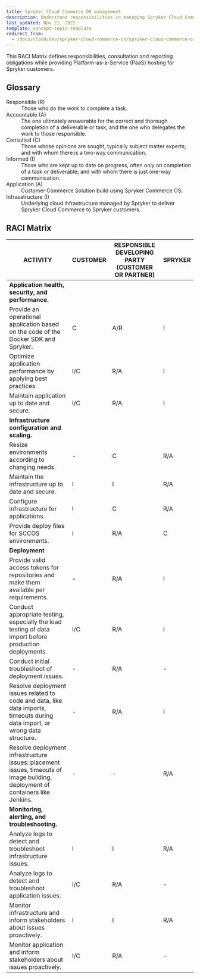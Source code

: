 ```yaml
---
title: Spryker Cloud Commerce OS management
description: Understand responsibilities in managing Spryker Cloud Commerce OS, defining who is accountable, responsible, consulted, and informed for cloud environment tasks.
last_updated: Nov 21, 2022
template: concept-topic-template
redirect_from:
  - /docs/cloud/dev/spryker-cloud-commerce-os/spryker-cloud-commerce-os-management.html
---
```


This RACI Matrix defines responsibilities, consultation and reporting obligations while providing Platform-as-a-Service (PaaS) hosting for Spryker customers.

<div class="bg-section">
<h2> Glossary</h2>
<dl>
<dt>Responsible (R)</dt>
<dd>Those who do the work to complete a task.</dd>

<dt>Accountable (A)</dt>
<dd>The one ultimately answerable for the correct and thorough completion of a deliverable or task, and the one who delegates the work to those responsible.</dd>

<dt>Consulted (C)</dt>
<dd>Those whose opinions are sought, typically subject matter experts; and with whom there is a  two-way communication.</dd>

<dt>Informed (I)</dt>
<dd>Those who are kept up to date on progress, often only on completion of a task or deliverable; and with whom there is just one-way communication.</dd>

<dt>Application (A)</dt>
<dd>Customer Commerce Solution build using Spryker Commerce OS.</dd>

<dt>Infrasatructure (I)</dt>
<dd>Underlying cloud infrastructure managed by Spryker to deliver Spryker Cloud Commerce to Spryker customers.</dd>

</dl>
</div>

## RACI Matrix

| ACTIVITY | CUSTOMER | RESPONSIBLE DEVELOPING PARTY (CUSTOMER OR PARTNER) | SPRYKER |
| --- | ---| --- | --- |
| <b>Application health, security, and performance. </b>|
| Provide an operational application based on the code of the Docker SDK and Spryker. | C | A/R | I |
| Optimize application performance by applying best practices. | I/C | R/A | I |
| Maintain application up to date and secure. | I/C | R/A | I |
| <b>Infrastructure configuration and scaling.	</b> |
| Resize environments according to changing needs. | - | C | R/A |
| Maintain the infrastructure up to date and secure. | I | I | R/A |
| Configure infrastructure for applications. | I | C | R/A |
| Provide deploy files for SCCOS environments. | I | R/A | C |
| <b> Deployment </b> |
| Provide valid access tokens for repositories and make them available per requirements. | - | R/A | I |
| Conduct appropriate testing, especially the load testing of data import  before production deployments. | I/C | R/A | I |
| Conduct initial troubleshoot of deployment issues. | - | R/A | - |
| Resolve deployment issues related to code and data, like data imports, timeouts during data import,  or wrong data structure. | - | R/A | I |
| Resolve deployment infrastructure issues: placement issues, timeouts of image building, deployment of containers like Jenkins. | - | - | R/A |
| <b> Monitoring, alerting, and troubleshooting. </b> |
| Analyze logs to detect and troubleshoot infrastructure issues. | I | I | R/A |
| Analyze logs to detect and troubleshoot application issues. | I/C | R/A | - |
| Monitor infrastructure and inform stakeholders about issues proactively. | I | I | R/A |
| Monitor application and inform stakeholders about issues proactively. | I/C | R/A | - |
